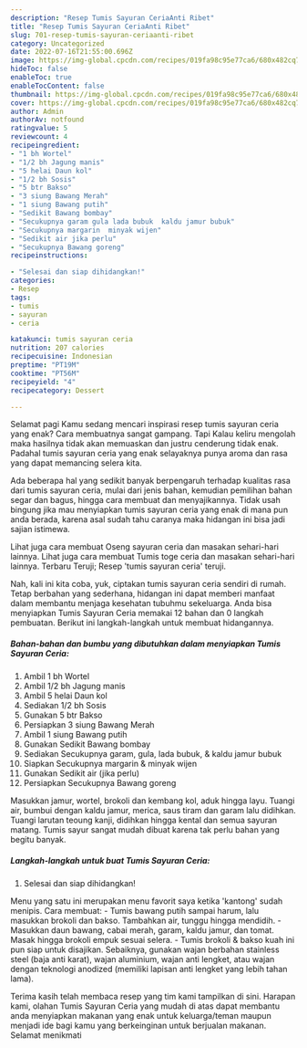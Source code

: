 ```yaml
---
description: "Resep Tumis Sayuran CeriaAnti Ribet"
title: "Resep Tumis Sayuran CeriaAnti Ribet"
slug: 701-resep-tumis-sayuran-ceriaanti-ribet
category: Uncategorized
date: 2022-07-16T21:55:00.696Z
image: https://img-global.cpcdn.com/recipes/019fa98c95e77ca6/680x482cq70/tumis-sayuran-ceria-foto-resep-utama.jpg
hideToc: false
enableToc: true
enableTocContent: false
thumbnail: https://img-global.cpcdn.com/recipes/019fa98c95e77ca6/680x482cq70/tumis-sayuran-ceria-foto-resep-utama.jpg
cover: https://img-global.cpcdn.com/recipes/019fa98c95e77ca6/680x482cq70/tumis-sayuran-ceria-foto-resep-utama.jpg
author: Admin
authorAv: notfound
ratingvalue: 5
reviewcount: 4
recipeingredient:
- "1 bh Wortel"
- "1/2 bh Jagung manis"
- "5 helai Daun kol"
- "1/2 bh Sosis"
- "5 btr Bakso"
- "3 siung Bawang Merah"
- "1 siung Bawang putih"
- "Sedikit Bawang bombay"
- "Secukupnya garam gula lada bubuk  kaldu jamur bubuk"
- "Secukupnya margarin  minyak wijen"
- "Sedikit air jika perlu"
- "Secukupnya Bawang goreng"
recipeinstructions:

- "Selesai dan siap dihidangkan!"
categories:
- Resep
tags:
- tumis
- sayuran
- ceria

katakunci: tumis sayuran ceria 
nutrition: 207 calories
recipecuisine: Indonesian
preptime: "PT19M"
cooktime: "PT56M"
recipeyield: "4"
recipecategory: Dessert

---
```



Selamat pagi Kamu sedang mencari inspirasi resep tumis sayuran ceria yang enak? Cara membuatnya sangat gampang. Tapi Kalau keliru mengolah maka hasilnya tidak akan memuaskan dan justru cenderung tidak enak. Padahal tumis sayuran ceria yang enak selayaknya punya aroma dan rasa yang dapat memancing selera kita.


Ada beberapa hal yang sedikit banyak berpengaruh terhadap kualitas rasa dari tumis sayuran ceria, mulai dari jenis bahan, kemudian pemilihan bahan segar dan bagus, hingga cara membuat dan menyajikannya. Tidak usah bingung jika mau menyiapkan tumis sayuran ceria yang enak di mana pun anda berada, karena asal sudah tahu caranya maka hidangan ini bisa jadi sajian istimewa.

Lihat juga cara membuat Oseng sayuran ceria dan masakan sehari-hari lainnya. Lihat juga cara membuat Tumis toge ceria dan masakan sehari-hari lainnya. Terbaru Teruji; Resep &#39;tumis sayuran ceria&#39; teruji.


Nah, kali ini kita coba, yuk, ciptakan tumis sayuran ceria sendiri di rumah. Tetap berbahan yang sederhana, hidangan ini dapat memberi manfaat dalam membantu menjaga kesehatan tubuhmu sekeluarga. Anda bisa menyiapkan Tumis Sayuran Ceria memakai 12 bahan dan 0 langkah pembuatan. Berikut ini langkah-langkah untuk membuat hidangannya.

<!--inarticleads1-->

##### Bahan-bahan dan bumbu yang dibutuhkan dalam menyiapkan Tumis Sayuran Ceria:

1. Ambil 1 bh Wortel
1. Ambil 1/2 bh Jagung manis
1. Ambil 5 helai Daun kol
1. Sediakan 1/2 bh Sosis
1. Gunakan 5 btr Bakso
1. Persiapkan 3 siung Bawang Merah
1. Ambil 1 siung Bawang putih
1. Gunakan Sedikit Bawang bombay
1. Sediakan Secukupnya garam, gula, lada bubuk, &amp; kaldu jamur bubuk
1. Siapkan Secukupnya margarin &amp; minyak wijen
1. Gunakan Sedikit air (jika perlu)
1. Persiapkan Secukupnya Bawang goreng


Masukkan jamur, wortel, brokoli dan kembang kol, aduk hingga layu. Tuangi air, bumbui dengan kaldu jamur, merica, saus tiram dan garam lalu didihkan. Tuangi larutan teoung kanji, didihkan hingga kental dan semua sayuran matang. Tumis sayur sangat mudah dibuat karena tak perlu bahan yang begitu banyak. 

<!--inarticleads2-->

##### Langkah-langkah untuk buat Tumis Sayuran Ceria:


1. Selesai dan siap dihidangkan!

Menu yang satu ini merupakan menu favorit saya ketika &#39;kantong&#39; sudah menipis. Cara membuat: - Tumis bawang putih sampai harum, lalu masukkan brokoli dan bakso. Tambahkan air, tunggu hingga mendidih. - Masukkan daun bawang, cabai merah, garam, kaldu jamur, dan tomat. Masak hingga brokoli empuk sesuai selera. - Tumis brokoli &amp; bakso kuah ini pun siap untuk disajikan. Sebaiknya, gunakan wajan berbahan stainless steel (baja anti karat), wajan aluminium, wajan anti lengket, atau wajan dengan teknologi anodized (memiliki lapisan anti lengket yang lebih tahan lama). 

Terima kasih telah membaca resep yang tim kami tampilkan di sini. Harapan kami, olahan Tumis Sayuran Ceria yang mudah di atas dapat membantu anda menyiapkan makanan yang enak untuk keluarga/teman maupun menjadi ide bagi kamu yang berkeinginan untuk berjualan makanan. Selamat menikmati
